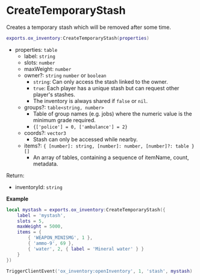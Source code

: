 # CreateTemporaryStash

Creates a temporary stash which will be removed after some time.

```lua
exports.ox_inventory:CreateTemporaryStash(properties)
```

- properties: `table`
  - label: `string`
  - slots: `number`
  - maxWeight: `number`
  - owner?: `string` `number` or `boolean`
    - `string`: Can only access the stash linked to the owner.
    - `true`: Each player has a unique stash but can request other player's stashes.
    - The inventory is always shared if `false` or `nil`.
  - groups?: `table<string, number>`
    - Table of group names (e.g. jobs) where the numeric value is the minimum grade required.
    - `{['police'] = 0, ['ambulance'] = 2}`
  - coords?: `vector3`
    - Stash can only be accessed while nearby.
  - items?: `{ [number]: string, [number]: number, [number]?: table }[]`
    - An array of tables, containing a sequence of itemName, count, metadata.

Return:
- inventoryId: `string`

**Example**

```lua
local mystash = exports.ox_inventory:CreateTemporaryStash({
    label = 'mystash',
    slots = 5,
    maxWeight = 5000,
    items = {
        { 'WEAPON_MINISMG', 1 },
        { 'ammo-9', 69 },
        { 'water', 2, { label = 'Mineral water' } }
    }
})

TriggerClientEvent('ox_inventory:openInventory', 1, 'stash', mystash)
```
